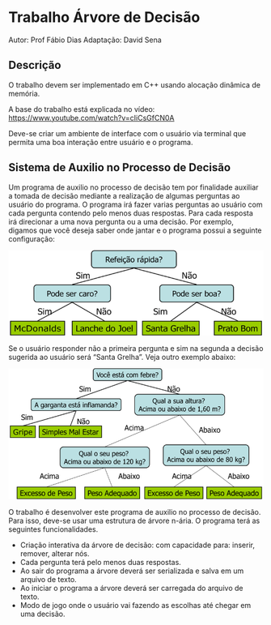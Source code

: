 # Trabalho Árvore de Decisão #

Autor: Prof Fábio Dias
Adaptação: David Sena

## Descrição ##

O trabalho devem ser implementado em  C++ usando alocação dinâmica de
memória. 

A base do trabalho está explicada no vídeo: https://www.youtube.com/watch?v=cIiCsGfCN0A

Deve-se criar um ambiente de interface com o usuário via terminal que permita
uma boa interação entre usuário e o programa.

## Sistema de Auxilio no Processo de Decisão ##

Um programa de auxilio no processo de decisão tem por finalidade auxiliar a
tomada de decisão mediante a realização de algumas perguntas ao usuário do
programa. O programa irá fazer varias perguntas ao usuário com cada pergunta
contendo pelo menos duas respostas. Para cada resposta irá direcionar a uma nova
pergunta ou a uma decisão.
Por exemplo, digamos que você deseja saber onde jantar e o programa possui a
seguinte configuração:

![img1](figs/fig1.png?raw=true)

Se o usuário responder não a primeira pergunta e sim na segunda a decisão sugerida
ao usuário será “Santa Grelha”.
Veja outro exemplo abaixo:

![img1](figs/fig2.png?raw=true)

O trabalho é desenvolver este programa de auxilio no processo de decisão. Para
isso, deve-se usar uma estrutura de árvore n-ária. 
O programa terá as seguintes funcionalidades.

- Criação interativa da árvore de decisão: com capacidade para: inserir, remover, alterar nós.
- Cada pergunta terá pelo menos duas respostas.
- Ao sair do programa a árvore deverá ser serializada e salva em um arquivo de texto.
- Ao iniciar o programa a árvore deverá ser carregada do arquivo de texto.
- Modo de jogo onde o usuário vai fazendo as escolhas até chegar em uma decisão.
